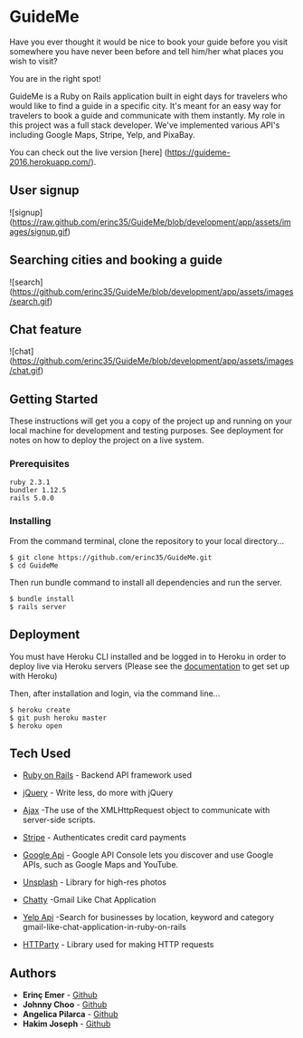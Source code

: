 # GuideMe

Have you ever thought it would be nice to book your guide before you visit somewhere you have never been before and tell him/her what places you wish to visit?

You are in the right spot!

GuideMe is a Ruby on Rails application built in eight days for travelers who would like to find a guide in a specific city. It's meant for an easy way for travelers to book a guide and communicate with them instantly. My role in this project was a full stack developer. We've implemented various API's including Google Maps, Stripe, Yelp, and PixaBay.

You can check out the live version [here] (https://guideme-2016.herokuapp.com/).

## User signup

![signup] (https://raw.github.com/erinc35/GuideMe/blob/development/app/assets/images/signup.gif)

## Searching cities and booking a guide

![search] (https://github.com/erinc35/GuideMe/blob/development/app/assets/images/search.gif)

## Chat feature

![chat] (https://github.com/erinc35/GuideMe/blob/development/app/assets/images/chat.gif)

## Getting Started

These instructions will get you a copy of the project up and running on your local machine for development and testing purposes. See deployment for notes on how to deploy the project on a live system.

### Prerequisites

```
ruby 2.3.1
bundler 1.12.5
rails 5.0.0
```

### Installing
From the command terminal, clone the repository to your local directory...
```
$ git clone https://github.com/erinc35/GuideMe.git
$ cd GuideMe
```

Then run bundle command to install all dependencies and run the server.

```
$ bundle install
$ rails server
```

## Deployment

You must have Heroku CLI installed and be logged in to Heroku in order to deploy live via Heroku servers
(Please see the [documentation](https://devcenter.heroku.com) to get set up with Heroku)

Then, after installation and login, via the command line...
```
$ heroku create
$ git push heroku master
$ heroku open
```
## Tech Used

* [Ruby on Rails](http://api.rubyonrails.org/) - Backend API framework used
* [jQuery](https://jquery.com/) - Write less, do more with jQuery
* [Ajax](https://developer.mozilla.org/en-US/docs/AJAX/Getting_Started) -The use of the XMLHttpRequest object to communicate with server-side scripts.

* [Stripe](https://stripe.com/docs/api) - Authenticates credit card payments
* [Google Api](https://console.developers.google.com/?pli=1) - Google API Console lets you discover and use Google APIs, such as Google Maps and YouTube.
* [Unsplash](https://unsplash.com/developers) - Library for high-res photos
* [Chatty](http://josephndungu.com/tutorials/) -Gmail Like Chat Application
* [Yelp Api](https://www.yelp.com/developers/documentation/v2/overview) -Search for businesses by location, keyword and category
gmail-like-chat-application-in-ruby-on-rails
* [HTTParty](https://github.com/jnunemaker/httparty) - Library used for making HTTP requests

## Authors

* **Erinç Emer** - [Github](https://github.com/erinc35)
* **Johnny Choo** - [Github](https://github.com/jchoo157)
* **Angelica Pilarca** - [Github](https://github.com/APilarca)
* **Hakim Joseph** - [Github](https://github.com/HakimJoseph)

